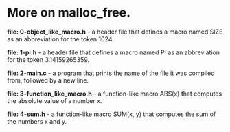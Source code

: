 # **More on malloc_free.**

**file: 0-object_like_macro.h** - a header file that defines a macro named SIZE as an abbreviation for the token 1024

**file: 1-pi.h** - a header file that defines a macro named PI as an abbreviation for the token 3.14159265359.

**file: 2-main.c** - a program that prints the name of the file it was compiled from, followed by a new line.

**file: 3-function_like_macro.h** - a function-like macro ABS(x) that computes the absolute value of a number x.

**file: 4-sum.h** - a function-like macro SUM(x, y) that computes the sum of the numbers x and y.


